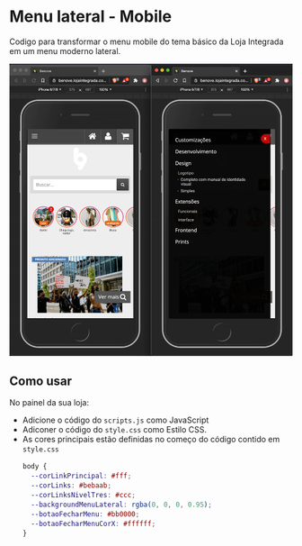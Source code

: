 # Menu lateral - Mobile

Codigo para transformar o menu mobile do tema básico da Loja Integrada em um menu moderno lateral.

![](screenshot.png)

## Como usar

No painel da sua loja:

- Adicione o código do `scripts.js` como JavaScript
- Adiconer o código do `style.css` como Estilo CSS.
- As cores principais estão definidas no começo do código contido em `style.css`
  ```css
  body {
    --corLinkPrincipal: #fff;
    --corLinks: #bebaab;
    --corLinksNivelTres: #ccc;
    --backgroundMenuLateral: rgba(0, 0, 0, 0.95);
    --botaoFecharMenu: #bb0000;
    --botaoFecharMenuCorX: #ffffff;
  }
  ```
